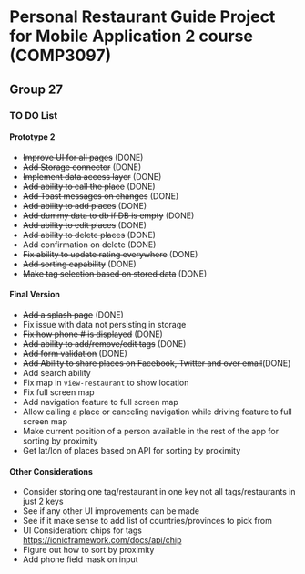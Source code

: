 # Personal Restaurant Guide Project for Mobile Application 2 course (COMP3097)

## Group 27

### TO DO List

#### Prototype 2

- ~~Improve UI for all pages~~ (DONE)
- ~~Add Storage connector~~ (DONE)
- ~~Implement data access layer~~ (DONE)
- ~~Add ability to call the place~~ (DONE)
- ~~Add Toast messages on changes~~ (DONE)
- ~~Add ability to add places~~ (DONE)
- ~~Add dummy data to db if DB is empty~~ (DONE)
- ~~Add ability to edit places~~ (DONE)
- ~~Add ability to delete places~~ (DONE)
- ~~Add confirmation on delete~~ (DONE)
- ~~Fix ability to update rating everywhere~~ (DONE)
- ~~Add sorting capability~~ (DONE)
- ~~Make tag selection based on stored data~~ (DONE)

#### Final Version

- ~~Add a splash page~~ (DONE)
- Fix issue with data not persisting in storage
- ~~Fix how phone # is displayed~~ (DONE)
- ~~Add ability to add/remove/edit tags~~ (DONE)
- ~~Add form validation~~ (DONE)
- ~~Add Ability to share places on Facebook, Twitter and over email~~(DONE)
- Add search ability
- Fix map in `view-restaurant` to show location
- Fix full screen map
- Add navigation feature to full screen map
- Allow calling a place or canceling navigation while driving feature to full screen map
- Make current position of a person available in the rest of the app for sorting by proximity
- Get lat/lon of places based on API for sorting by proximity

#### Other Considerations

- Consider storing one tag/restaurant in one key not all tags/restaurants in just 2 keys
- See if any other UI improvements can be made
- See if it make sense to add list of countries/provinces to pick from
- UI Consideration: chips for tags https://ionicframework.com/docs/api/chip
- Figure out how to sort by proximity
- Add phone field mask on input
